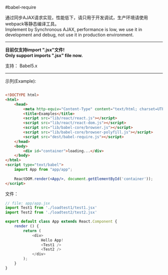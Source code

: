 #babel-require

通过同步AJAX请求实现，性能低下，请只用于开发调试，生产环境请使用webpack等静态编译工具。  
Implement by Synchronous AJAX, performance is low, we use it in development and debug, not use it in production environment.

--------------------------------------------------

**目前仅支持import ".jsx"文件!**  
**Only support imports ".jsx" file now.**

支持：
    Babel5.x

---------------------------------------------------

示列(Example):
```html

<!DOCTYPE html>
<html>
	<head>
		<meta http-equiv="Content-Type" content="text/html; charset=UTF-8">
		<title>Examples</title>
		<script src="lib/react/react.js"></script>
		<script src="lib/react/react-dom.js"></script>
		<script src="lib/babel-core/browser.js"></script>
		<script src="lib/babel-core/browser-polyfill.js"></script>
		<script src="dest/babel-require.js"></script>
	</head>
	<body>
		<div id="container">loading...</div>
	</body>
</html>
<script type="text/babel">
	import App from "app/app";
	
	ReactDOM.render(<App/>, document.getElementById('container'));
</script>
```

文件：
```js
// file: app/app.jsx
import Test1 from './loadtest1/test1.jsx'
import Test2 from './loadtest2/test2.jsx'

export default class App extends React.Component {
	render () {
		return (
			<div>
				Hello App!
				<Test1 />
				<Test2 />
			</div>
		);
	}
}
```